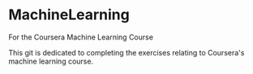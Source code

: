 # MachineLearning
For the Coursera Machine Learning Course

This git is dedicated to completing the exercises relating to Coursera's machine learning course.
